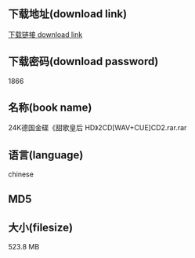 ## 下载地址(download link)
[下载链接 download link](https://voluble-croquembouche-d321dc.netlify.app/?s=24K%E5%BE%B7%E5%9B%BD%E9%87%91%E7%A2%9F%E3%80%8A%E7%94%9C%E6%AD%8C%E7%9A%87%E5%90%8E+HD%E3%80%8B2CD%5BWAV%2BCUE%5DCD2.rar)

## 下载密码(download password)
1866

## 名称(book name)
24K德国金碟《甜歌皇后 HD》2CD[WAV+CUE]CD2.rar.rar

## 语言(language)
chinese

## MD5


## 大小(filesize)
523.8 MB
